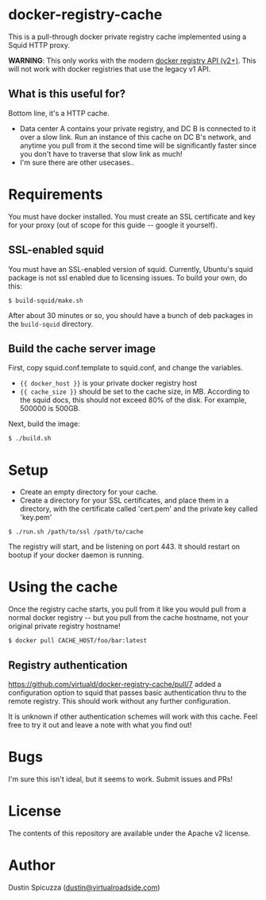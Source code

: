 docker-registry-cache
=====================

This is a pull-through docker private registry cache implemented using a
Squid HTTP proxy.

**WARNING**: This only works with the modern [docker registry API (v2+)](https://docs.docker.com/registry/spec/api/). This will not work with docker registries that use the legacy v1 API. 

What is this useful for?
------------------------

Bottom line, it's a HTTP cache. 

* Data center A contains your private registry, and DC B is connected to it over a slow link. Run an instance of this cache on DC B's network, and anytime you pull from it the second time will be significantly faster since you don't have to traverse that slow link as much!
* I'm sure there are other usecases..

Requirements
============

You must have docker installed. You must create an SSL certificate and key for
your proxy (out of scope for this guide -- google it yourself).

SSL-enabled squid
-----------------

You must have an SSL-enabled version of squid. Currently, Ubuntu's squid
package is not ssl enabled due to licensing issues. To build your own, do this:

```console
$ build-squid/make.sh
```
  
After about 30 minutes or so, you should have a bunch of deb packages in
the `build-squid` directory.

Build the cache server image
----------------------------

First, copy squid.conf.template to squid.conf, and change the variables.

* `{{ docker_host }}` is your private docker registry host
* `{{ cache_size }}` should be set to the cache size, in MB. According to the 
  squid docs, this should not exceed 80% of the disk. For example, 500000 is
  500GB.

Next, build the image:

```console
$ ./build.sh
```
    
Setup
=====

* Create an empty directory for your cache.
* Create a directory for your SSL certificates, and place them in a directory,
  with the certificate called 'cert.pem' and the private key called 'key.pem'

```console
$ ./run.sh /path/to/ssl /path/to/cache
```

The registry will start, and be listening on port 443. It should restart on
bootup if your docker daemon is running.

Using the cache
===============

Once the registry cache starts, you pull from it like you would pull from a
normal docker registry -- but you pull from the cache hostname, not your
original private registry hostname!

```console
$ docker pull CACHE_HOST/foo/bar:latest
```

Registry authentication
-----------------------

https://github.com/virtuald/docker-registry-cache/pull/7 added a configuration option
to squid that passes basic authentication thru to the remote registry. This should
work without any further configuration.

It is unknown if other authentication schemes will work with this cache. Feel free
to try it out and leave a note with what you find out!

Bugs
====

I'm sure this isn't ideal, but it seems to work. Submit issues and PRs!

License
=======

The contents of this repository are available under the Apache v2 license. 


Author
======

Dustin Spicuzza (dustin@virtualroadside.com)
